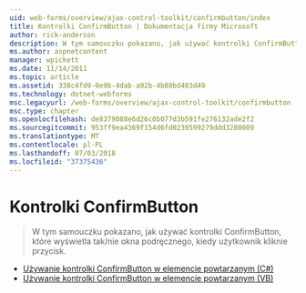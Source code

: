 ```yaml
---
uid: web-forms/overview/ajax-control-toolkit/confirmbutton/index
title: Kontrolki ConfirmButton | Dokumentacja firmy Microsoft
author: rick-anderson
description: W tym samouczku pokazano, jak używać kontrolki ConfirmButton, które wyświetla tak/nie okna podręcznego, kiedy użytkownik kliknie przycisk.
ms.author: aspnetcontent
manager: wpickett
ms.date: 11/14/2011
ms.topic: article
ms.assetid: 338c4fd9-0e9b-4dab-a92b-4b88bd403d49
ms.technology: dotnet-webforms
msc.legacyurl: /web-forms/overview/ajax-control-toolkit/confirmbutton
msc.type: chapter
ms.openlocfilehash: de8379088e6d26c0b077d3b591fe276132ade2f2
ms.sourcegitcommit: 953ff9ea4369f154d6fd0239599279ddd3280009
ms.translationtype: MT
ms.contentlocale: pl-PL
ms.lasthandoff: 07/03/2018
ms.locfileid: "37375436"
---
```

<a name="confirmbutton"></a>Kontrolki ConfirmButton
====================
> W tym samouczku pokazano, jak używać kontrolki ConfirmButton, które wyświetla tak/nie okna podręcznego, kiedy użytkownik kliknie przycisk.


- [Używanie kontrolki ConfirmButton w elemencie powtarzanym (C#)](using-a-confirmbutton-in-a-repeater-cs.md)
- [Używanie kontrolki ConfirmButton w elemencie powtarzanym (VB)](using-a-confirmbutton-in-a-repeater-vb.md)
